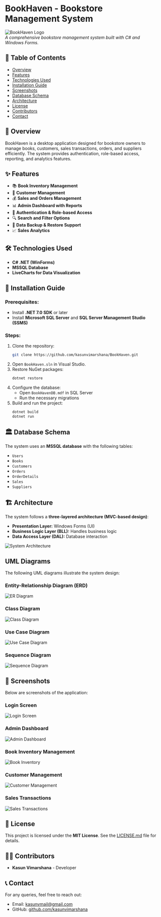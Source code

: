 # BookHaven - Bookstore Management System

![BookHaven Logo](./resources/BookHaven.ico")  
*A comprehensive bookstore management system built with C# and Windows Forms.*

## 📌 Table of Contents
- [Overview](#overview)
- [Features](#features)
- [Technologies Used](#technologies-used)
- [Installation Guide](#installation-guide)
- [Screenshots](#screenshots)
- [Database Schema](#database-schema)
- [Architecture](#architecture)
- [License](#license)
- [Contributors](#contributors)
- [Contact](#contact)

## 📖 Overview
BookHaven is a desktop application designed for bookstore owners to manage books, customers, sales transactions, orders, and suppliers efficiently. The system provides authentication, role-based access, reporting, and analytics features.

## ✨ Features
- 📚 **Book Inventory Management**
- 👥 **Customer Management**
- 💰 **Sales and Orders Management**
- 📊 **Admin Dashboard with Reports**
- 🔑 **Authentication & Role-based Access**
- 🔍 **Search and Filter Options**
- 🔄 **Data Backup & Restore Support**
- 📈 **Sales Analytics**

## 🛠 Technologies Used
- **C# .NET (WinForms)**
- **MSSQL Database**
- **LiveCharts for Data Visualization**

## 🚀 Installation Guide
### Prerequisites:
- Install **.NET 7.0 SDK** or later
- Install **Microsoft SQL Server** and **SQL Server Management Studio (SSMS)**

### Steps:
1. Clone the repository:
   ```sh
   git clone https://github.com/kasunvimarshana/BookHaven.git
   ```
2. Open `BookHaven.sln` in Visual Studio.
3. Restore NuGet packages:
   ```sh
   dotnet restore
   ```
4. Configure the database:
   - Open `BookHavenDB.mdf` in SQL Server
   - Run the necessary migrations
5. Build and run the project:
   ```sh
   dotnet build
   dotnet run
   ```

## 🏛 Database Schema
The system uses an **MSSQL database** with the following tables:
- `Users`
- `Books`
- `Customers`
- `Orders`
- `OrderDetails`
- `Sales`
- `Suppliers`

## 🏗 Architecture
The system follows a **three-layered architecture (MVC-based design)**:
- **Presentation Layer:** Windows Forms (UI)
- **Business Logic Layer (BLL):** Handles business logic
- **Data Access Layer (DAL):** Database interaction

<!-- <img align="center" src="./uml-diagrams/system-architecture.png" alt="screen" width="100%" /> -->
![System Architecture](./uml-diagrams/system-architecture.png)

## UML Diagrams
The following UML diagrams illustrate the system design:

### Entity-Relationship Diagram (ERD)
![ER Diagram](./uml-diagrams/er/er-diagram-01.png)

### Class Diagram
![Class Diagram](./uml-diagrams/class/chatuml-class-01.png)

### Use Case Diagram
![Use Case Diagram](./uml-diagrams/usercase/planttext-usercase-05.png)

### Sequence Diagram
![Sequence Diagram](./uml-diagrams/sequence/eraser-login-02.png)

## 📸 Screenshots
Below are screenshots of the application:

### Login Screen
![Login Screen](./screenshots/login/01.png)

### Admin Dashboard
![Admin Dashboard](./screenshots/main/01.png)

### Book Inventory Management
![Book Inventory](./screenshots/book/02.png)

### Customer Management
![Customer Management](./screenshots/customer/02.png)

### Sales Transactions
![Sales Transactions](./screenshots/sale/02.png)

## 📜 License
This project is licensed under the **MIT License**. See the [LICENSE.md](./LICENSE.md) file for details.

## 👨‍💻 Contributors
- **Kasun Vimarshana** - Developer

## 📞 Contact
For any queries, feel free to reach out:
- Email: [kasunvmail@gmail.com](mailto:kasunvmail@gmail.com)
- GitHub: [github.com/kasunvimarshana](https://github.com/kasunvimarshana)
